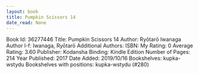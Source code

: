 ```yaml
---
layout: book
title: Pumpkin Scissors 14
date_read: None
---
```


Book Id: 36277446
Title: Pumpkin Scissors 14
Author: Ryōtarō Iwanaga
Author l-f: Iwanaga, Ryōtarō
Additional Authors: 
ISBN: 
My Rating: 0
Average Rating: 3.60
Publisher: Kodansha
Binding: Kindle Edition
Number of Pages: 214
Year Published: 2017
Date Added: 2019/10/16
Bookshelves: kupka-wstydu
Bookshelves with positions: kupka-wstydu (#280)

